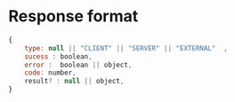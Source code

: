 # Response format

```js
{
    type: null || "CLIENT" || "SERVER" || "EXTERNAL"  ,
    sucess : boolean,
    error :  boolean || object,
    code: number,
    result? : null || object,
}
```
